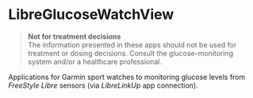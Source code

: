 # LibreGlucoseWatchView

> **Not for treatment decisions**  
> The information presented in these apps should not be used for treatment or
> dosing decisions. Consult the glucose-monitoring system and/or a healthcare
> professional.

Applications for Garmin sport watches to monitoring glucose levels from
_FreeStyle Libre_ sensors (via _LibreLinkUp_ app connection).
